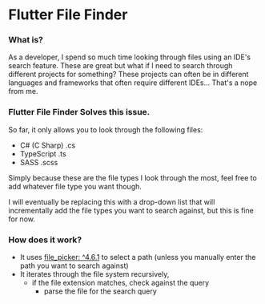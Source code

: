 # Flutter File Finder

### What is? 

As a developer, I spend so much time looking through files using an IDE's search feature. These are great
but what if I need to search through different projects for something? These projects can often be in different languages and 
frameworks that often require different IDEs... That's a nope from me. 

### Flutter File Finder Solves this issue. 

So far, it only allows you to look through the following files: 
- C# (C Sharp) .cs
- TypeScript .ts
- SASS .scss

Simply because these are the file types I look through the most, feel free to add whatever file type you want though. 

I will eventually be replacing this with a drop-down list that will incrementally add the file types you want to search against, but this is fine for now. 

### How does it work? 

- It uses [file_picker: ^4.6.1](https://pub.dev/packages/file_picker) to select a path (unless you manually enter the path you want to search against)
- It iterates through the file system recursively, 
  - if the file extension matches, check against the query
    - parse the file for the search query

